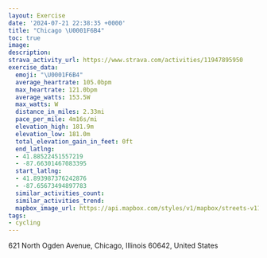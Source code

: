 ```yaml
---
layout: Exercise
date: '2024-07-21 22:38:35 +0000'
title: "Chicago \U0001F6B4"
toc: true
image:
description:
strava_activity_url: https://www.strava.com/activities/11947895950
exercise_data:
  emoji: "\U0001F6B4"
  average_heartrate: 105.0bpm
  max_heartrate: 121.0bpm
  average_watts: 153.5W
  max_watts: W
  distance_in_miles: 2.33mi
  pace_per_mile: 4m16s/mi
  elevation_high: 181.9m
  elevation_low: 181.0m
  total_elevation_gain_in_feet: 0ft
  end_latlng:
  - 41.88522451557219
  - -87.66301467083395
  start_latlng:
  - 41.893987376242876
  - -87.65673494897783
  similar_activities_count:
  similar_activities_trend:
  mapbox_image_url: https://api.mapbox.com/styles/v1/mapbox/streets-v11/static/path-5+787af2-1.0(g~t~Fly_vOdCtBbFxDpAx%40l%40f%40vE%60C~JzE),pin-s-s+e5b22e(-87.65863,41.89172),pin-s-f+89ae00(-87.66239,41.886269999999996)/auto/800x800?access_token=pk.eyJ1Ijoiam9zaGJlY2ttYW4iLCJhIjoiY205eWR2aDd1MWZ6djJrbXc4a3M0bWZleiJ9.XiG9OWkNcZk2QzjJbxLB4A
tags:
- cycling
---
```




621 North Ogden Avenue, Chicago, Illinois 60642, United States
